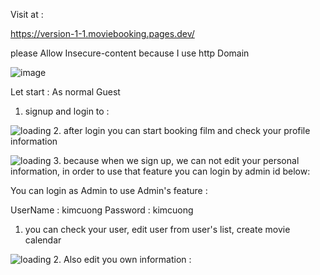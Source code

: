 Visit at :

https://version-1-1.moviebooking.pages.dev/ 

please Allow Insecure-content because I use http Domain

![image](https://user-images.githubusercontent.com/75282610/172365545-80867163-6784-44cf-a263-f0a63f8f4d74.png)


Let start : 
As normal Guest 

1. signup and login to : 

![loading](https://user-images.githubusercontent.com/75282610/172367374-b3e4acaf-c066-4a27-ad5c-c42ef0c55ede.gif)
2. after login you can start booking film and check your profile information

![loading](https://user-images.githubusercontent.com/75282610/172368484-79def254-091a-4892-9e20-2e8ba3714aa6.gif)
3. because when we sign up, we can not edit your personal information, in order to use that feature you can login by admin id below: 

You can login as Admin to use Admin's feature : 

UserName : kimcuong
Password : kimcuong


1. you can check your user, edit user from user's list, create movie calendar 



![loading](https://user-images.githubusercontent.com/75282610/172369213-cb61da53-d62f-44d3-9205-b66cedc42832.gif)
2. Also edit you own information : 



 
